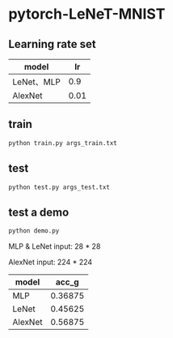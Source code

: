 # pytorch-LeNeT-MNIST

## Learning rate set
|model| lr|
|--|--|
|LeNet、MLP|0.9|
|AlexNet |0.01|

## train
```python
python train.py args_train.txt
```

## test
```python
python test.py args_test.txt
```

## test a demo
```python
python demo.py
```
MLP & LeNet input: 28 * 28

AlexNet input: 224 * 224

|model| acc_g|
|--|--|
|MLP|0.36875|
|LeNet|0.45625|
|AlexNet |0.56875|